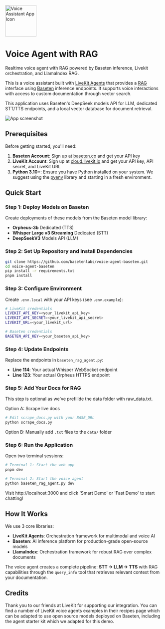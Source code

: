 <img src="./.github/assets/app-icon.png" alt="Voice Assistant App Icon" width="100" height="100">

# Voice Agent with RAG

Realtime voice agent with RAG powered by Baseten inference, Livekit orchestration, and LlamaIndex RAG.

This is a voice assistant built with [LiveKit Agents](https://docs.livekit.io/agents) that provides a [RAG](https://aws.amazon.com/what-is/retrieval-augmented-generation/) interface using [Baseten](https://baseten.co) inference endpoints. It supports voice interactions with access to custom documentation through vector search.

This application uses Baseten's DeepSeek models API for LLM, dedicated STT/TTS endpoints, and a local vector database for document retrieval. 

![App screenshot](/.github/assets/frontend-screenshot.jpeg)

## Prerequisites

Before getting started, you'll need:

1. **Baseten Account**: Sign up at [baseten.co](https://baseten.co) and get your API key
2. **LiveKit Account**: Sign up at [cloud.livekit.io](https://cloud.livekit.io) and get your API key, API secret, and LiveKit URL
3. **Python 3.10+**: Ensure you have Python installed on your system. We suggest using the [pyenv](https://github.com/pyenv/pyenv) library and starting in a fresh environment.

## Quick Start

### Step 1: Deploy Models on Baseten

Create deployments of these models from the Baseten model library:
- **Orpheus-3b** Dedicated (TTS)
- **Whisper Large v3 Streaming** Dedicated (STT)
- **DeepSeekV3** Models API (LLM)

### Step 2: Set Up Repository and Install Dependencies

```bash
git clone https://github.com/basetenlabs/voice-agent-baseten.git
cd voice-agent-baseten
pip install -r requirements.txt
pnpm install
```

### Step 3: Configure Environment

Create `.env.local` with your API keys (see `.env.example`):

```bash
# LiveKit credentials
LIVEKIT_API_KEY=<your_livekit_api_key>
LIVEKIT_API_SECRET=<your_livekit_api_secret>
LIVEKIT_URL=<your_livekit_url>

# Baseten credentials
BASETEN_API_KEY=<your_baseten_api_key>
```

### Step 4: Update Endpoints

Replace the endpoints in `baseten_rag_agent.py`:
- **Line 114**: Your actual Whisper WebSocket endpoint
- **Line 123**: Your actual Orpheus HTTPS endpoint

### Step 5: Add Your Docs for RAG
This step is optional as we've prefillde the data folder with raw_data.txt.

Option A: Scrape live docs
```bash
# Edit scrape_docs.py with your BASE_URL
python scrape_docs.py
```

Option B: Manually add `.txt` files to the `data/` folder

### Step 6: Run the Application

Open two terminal sessions:

```bash
# Terminal 1: Start the web app
pnpm dev

# Terminal 2: Start the voice agent
python baseten_rag_agent.py dev
```

Visit http://localhost:3000 and click 'Smart Demo' or 'Fast Demo' to start chatting!

## How It Works

We use 3 core libraries:

- **LiveKit Agents**: Orchestration framework for multimodal and voice AI
- **Baseten**: AI inference platform for production-grade open-source models
- **LlamaIndex**: Orchestration framework for robust RAG over complex documents

The voice agent creates a complete pipeline: **STT → LLM → TTS** with RAG capabilities through the `query_info` tool that retrieves relevant context from your documentation.

## Credits

Thank you to our friends at LiveKit for supporting our integration. You can find a number of LiveKit voice agents examples in their recipes page which can be adapted to use open source models deployed on Baseten, including the agent starter kit which we adapted for this demo.
